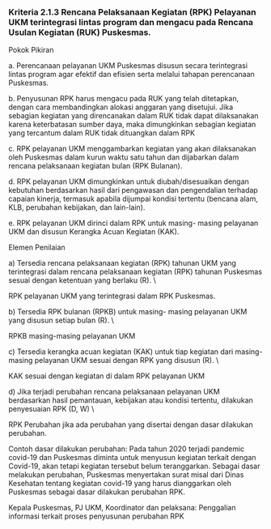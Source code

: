 ### Kriteria 2.1.3 Rencana Pelaksanaan Kegiatan (RPK) Pelayanan UKM terintegrasi lintas program dan mengacu pada Rencana Usulan Kegiatan (RUK) Puskesmas. 



Pokok Pikiran 

a. Perencanaan pelayanan UKM Puskesmas disusun secara terintegrasi lintas program agar efektif dan efisien serta melalui tahapan perencanaan Puskesmas. 

b. Penyusunan RPK harus mengacu pada RUK yang telah ditetapkan, dengan cara membandingkan alokasi anggaran yang disetujui. Jika sebagian kegiatan yang direncanakan dalam RUK tidak dapat dilaksanakan karena keterbatasan sumber daya,  maka dimungkinkan sebagian kegiatan yang tercantum dalam RUK tidak dituangkan dalam RPK 

c. RPK pelayanan UKM menggambarkan kegiatan yang akan dilaksanakan oleh Puskesmas dalam kurun waktu satu tahun dan dijabarkan dalam rencana pelaksanaan kegiatan bulan (RPK Bulanan). 

d. RPK pelayanan UKM dimungkinkan untuk diubah/disesuaikan dengan kebutuhan berdasarkan hasil dari pengawasan dan pengendalian terhadap capaian kinerja, termasuk apabila dijumpai kondisi tertentu (bencana alam, KLB, perubahan kebijakan, dan lain-lain). 

e. RPK pelayanan UKM dirinci dalam RPK untuk masing- masing pelayanan UKM dan disusun Kerangka Acuan Kegiatan (KAK). 

Elemen Penilaian 




 a) Tersedia rencana pelaksanaan kegiatan (RPK) tahunan UKM yang terintegrasi dalam rencana pelaksanaan kegiatan (RPK) tahunan Puskesmas sesuai dengan ketentuan yang berlaku (R).  \




RPK pelayanan UKM yang terintegrasi dalam RPK 
Puskesmas. 




 b) Tersedia RPK bulanan (RPKB) untuk masing- masing pelayanan UKM yang disusun setiap bulan (R).  \




RPKB masing-masing pelayanan UKM 




 c) Tersedia kerangka acuan kegiatan (KAK) untuk tiap kegiatan dari masing-masing pelayanan UKM sesuai dengan RPK yang disusun (R).  \




KAK sesuai dengan kegiatan di dalam RPK pelayanan UKM 




 d) Jika terjadi perubahan rencana pelaksanaan pelayanan UKM berdasarkan hasil pemantauan, kebijakan atau kondisi tertentu, dilakukan penyesuaian RPK (D, W)  \




RPK Perubahan jika ada perubahan yang disertai dengan dasar dilakukan perubahan. 


Contoh dasar dilakukan perubahan: Pada tahun 2020 terjadi pandemic covid-19 dan Puskesmas diminta untuk menyusun kegiatan terkait dengan Covid-19, akan tetapi kegiatan tersebut belum teranggarkan. Sebagai dasar melakukan perubahan, Puskesmas menyertakan surat misal dari Dinas Kesehatan tentang kegiatan covid-19 yang harus dianggarkan oleh Puskesmas sebagai dasar dilakukan perubahan RPK.
 
Kepala Puskesmas, PJ UKM, Koordinator dan pelaksana: Penggalian informasi terkait proses penyusunan perubahan RPK 





